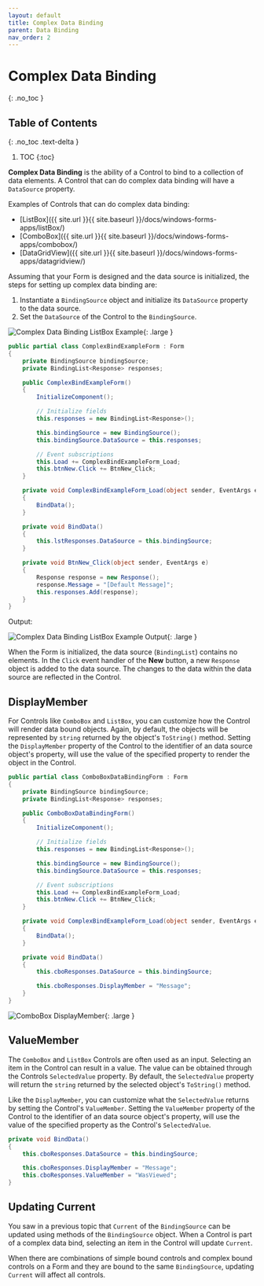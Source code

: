 ```yaml
---
layout: default
title: Complex Data Binding
parent: Data Binding
nav_order: 2
---
```


# Complex Data Binding
{: .no_toc }

## Table of Contents
{: .no_toc .text-delta }

1. TOC
{:toc}

**Complex Data Binding** is the ability of a Control to bind to a collection of data elements. A Control that can do complex data binding will have a `DataSource` property.

Examples of Controls that can do complex data binding:

* [ListBox]({{ site.url }}{{ site.baseurl }}/docs/windows-forms-apps/listBox/)
* [ComboBox]({{ site.url }}{{ site.baseurl }}/docs/windows-forms-apps/combobox/)
* [DataGridView]({{ site.url }}{{ site.baseurl }}/docs/windows-forms-apps/datagridview/)

Assuming that your Form is designed and the data source is initialized, the steps for setting up complex data binding are:

1. Instantiate a `BindingSource` object and initialize its `DataSource` property to the data source.
2. Set the `DataSource` of the Control to the `BindingSource`.

![Complex Data Binding ListBox Example](../images/complex-data-binding/listbox-complex-data-binding.png){: .large }

```csharp
public partial class ComplexBindExampleForm : Form
{
    private BindingSource bindingSource;
    private BindingList<Response> responses;

    public ComplexBindExampleForm()
    {
        InitializeComponent();

        // Initialize fields
        this.responses = new BindingList<Response>();

        this.bindingSource = new BindingSource();
        this.bindingSource.DataSource = this.responses;

        // Event subscriptions
        this.Load += ComplexBindExampleForm_Load;
        this.btnNew.Click += BtnNew_Click;
    }

    private void ComplexBindExampleForm_Load(object sender, EventArgs e)
    {
        BindData();
    }

    private void BindData()
    {
        this.lstResponses.DataSource = this.bindingSource;
    }

    private void BtnNew_Click(object sender, EventArgs e)
    {
        Response response = new Response();
        response.Message = "[Default Message]";
        this.responses.Add(response);
    }
}
```

Output:

![Complex Data Binding ListBox Example Output](../images/complex-data-binding/listbox-complex-data-binding-output.png){: .large }

When the Form is initialized, the data source (`BindingList`) contains no elements. In the `Click` event handler of the **New** button, a new `Response` object is added to the data source. The changes to the data within the data source are reflected in the Control.


## DisplayMember

For Controls like `ComboBox` and `ListBox`, you can customize how the Control will render data bound objects. Again, by default, the objects will be represented by `string` returned by the object's `ToString()` method.  Setting the `DisplayMember` property of the Control to the identifier of an data source object's property, will use the value of the specified property to render the object in the Control.

```csharp
public partial class ComboBoxDataBindingForm : Form
{
    private BindingSource bindingSource;
    private BindingList<Response> responses;

    public ComboBoxDataBindingForm()
    {
        InitializeComponent();

        // Initialize fields
        this.responses = new BindingList<Response>();

        this.bindingSource = new BindingSource();
        this.bindingSource.DataSource = this.responses;

        // Event subscriptions
        this.Load += ComplexBindExampleForm_Load;
        this.btnNew.Click += BtnNew_Click;
    }

    private void ComplexBindExampleForm_Load(object sender, EventArgs e)
    {
        BindData();
    }

    private void BindData()
    {
        this.cboResponses.DataSource = this.bindingSource;

        this.cboResponses.DisplayMember = "Message";
    }
}
```

![ComboBox DisplayMember](../images/complex-data-binding/display-member.png){: .large }

## ValueMember

The `ComboBox` and `ListBox` Controls are often used as an input. Selecting an item in the Control can result in a value. The value can be obtained through the Controls `SelectedValue` property. By default, the `SelectedValue` property will return the `string` returned by the selected object's `ToString()` method.

Like the `DisplayMember`, you can customize what the `SelectedValue` returns by setting the Control's `ValueMember`. Setting the `ValueMember` property of the Control to the identifier of an data source object's property, will use the value of the specified property as the Control's `SelectedValue`.

```csharp
private void BindData()
{
    this.cboResponses.DataSource = this.bindingSource;

    this.cboResponses.DisplayMember = "Message";
    this.cboResponses.ValueMember = "WasViewed";
}
```

## Updating Current

You saw in a previous topic that `Current` of the `BindingSource` can be updated using methods of the `BindingSource` object. When a Control is part of a complex data bind, selecting an item in the Control will update `Current`.

When there are combinations of simple bound controls and complex bound controls on a Form and they are bound to the same `BindingSource`, updating `Current` will affect all controls.